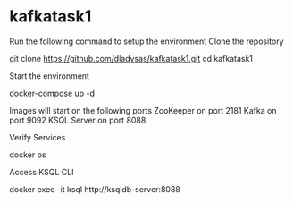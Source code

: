 # kafkatask1
Run the following command to setup the environment
Clone the repository

git clone https://github.com/dladysas/kafkatask1.git
cd kafkatask1

Start the environment

docker-compose up -d

Images will start on the following ports
ZooKeeper on port 2181
Kafka on port 9092
KSQL Server on port 8088

Verify Services

docker ps

Access KSQL CLI

docker exec -it <ksqldb-cli-container-name> ksql http://ksqldb-server:8088

